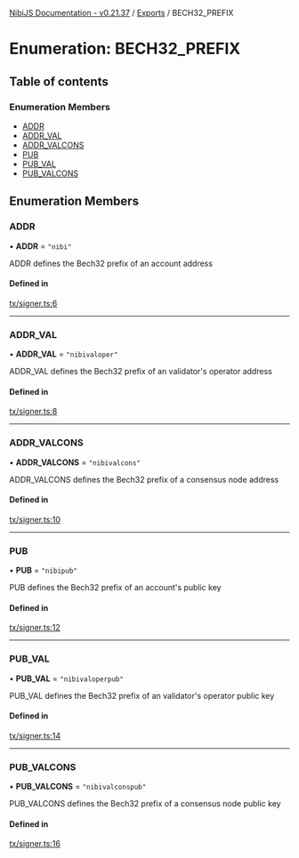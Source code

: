 [NibiJS Documentation - v0.21.37](../intro.md) / [Exports](../modules.md) / BECH32_PREFIX

# Enumeration: BECH32_PREFIX

## Table of contents

### Enumeration Members

- [ADDR](BECH32_PREFIX.md#addr)
- [ADDR_VAL](BECH32_PREFIX.md#addr_val)
- [ADDR_VALCONS](BECH32_PREFIX.md#addr_valcons)
- [PUB](BECH32_PREFIX.md#pub)
- [PUB_VAL](BECH32_PREFIX.md#pub_val)
- [PUB_VALCONS](BECH32_PREFIX.md#pub_valcons)

## Enumeration Members

### ADDR

• **ADDR** = `"nibi"`

ADDR defines the Bech32 prefix of an account address

#### Defined in

[tx/signer.ts:6](https://github.com/NibiruChain/ts-sdk/blob/6e5ea8f/packages/nibijs/src/tx/signer.ts#L6)

---

### ADDR_VAL

• **ADDR_VAL** = `"nibivaloper"`

ADDR_VAL defines the Bech32 prefix of an validator's operator address

#### Defined in

[tx/signer.ts:8](https://github.com/NibiruChain/ts-sdk/blob/6e5ea8f/packages/nibijs/src/tx/signer.ts#L8)

---

### ADDR_VALCONS

• **ADDR_VALCONS** = `"nibivalcons"`

ADDR_VALCONS defines the Bech32 prefix of a consensus node address

#### Defined in

[tx/signer.ts:10](https://github.com/NibiruChain/ts-sdk/blob/6e5ea8f/packages/nibijs/src/tx/signer.ts#L10)

---

### PUB

• **PUB** = `"nibipub"`

PUB defines the Bech32 prefix of an account's public key

#### Defined in

[tx/signer.ts:12](https://github.com/NibiruChain/ts-sdk/blob/6e5ea8f/packages/nibijs/src/tx/signer.ts#L12)

---

### PUB_VAL

• **PUB_VAL** = `"nibivaloperpub"`

PUB_VAL defines the Bech32 prefix of an validator's operator public key

#### Defined in

[tx/signer.ts:14](https://github.com/NibiruChain/ts-sdk/blob/6e5ea8f/packages/nibijs/src/tx/signer.ts#L14)

---

### PUB_VALCONS

• **PUB_VALCONS** = `"nibivalconspub"`

PUB_VALCONS defines the Bech32 prefix of a consensus node public key

#### Defined in

[tx/signer.ts:16](https://github.com/NibiruChain/ts-sdk/blob/6e5ea8f/packages/nibijs/src/tx/signer.ts#L16)
